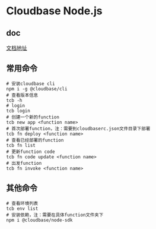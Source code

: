 # Cloudbase Node.js

## doc

[文档地址](https://docs.cloudbase.net/)

## 常用命令

```shell
# 安装cloudbase cli
npm i -g @cloudbase/cli
# 查看版本信息
tcb -h
# login
tcb login
# 创建一个新的function
tcb new app <function name>
# 首次部署function，注：需要到cloudbaserc.json文件目录下部署
tcb fn deploy <function name>
# 查看已经部署的function
tcb fn list
# 更新function code
tcb fn code update <function name>
# 出发function
tcb fn invoke <function name>
```

## 其他命令

```shell
# 查看环境列表
tcb env list
# 安装依赖，注：需要在具体function文件夹下
npm i @cloudbase/node-sdk
```